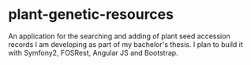 plant-genetic-resources
=======================

An application for the searching and adding of plant seed accession records I am developing as part of my bachelor's thesis. I plan to build it with Symfony2, FOSRest, Angular JS and Bootstrap.
